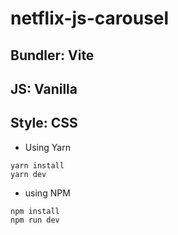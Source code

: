 # netflix-js-carousel

## Bundler: Vite
## JS: Vanilla
## Style: CSS




- Using Yarn

```
yarn install
yarn dev
```
- using NPM
```
npm install
npm run dev
```
